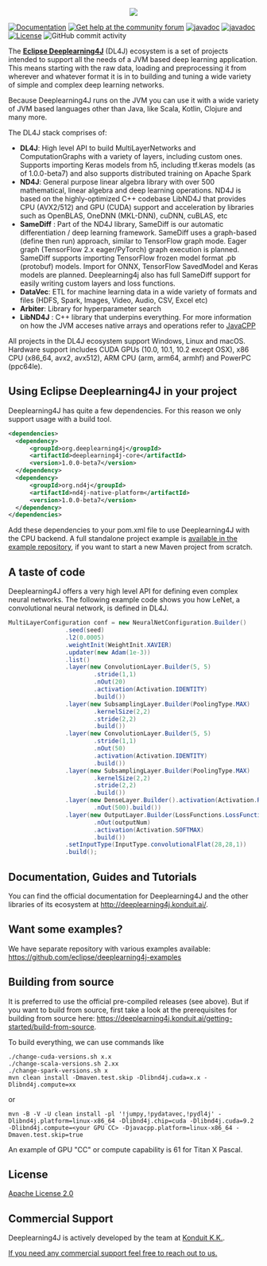 <p align="center">
  <img src="https://www.zeljkoobrenovic.com/tools/tech/images/eclipse_deeplearning4j.png">
</p>

 [![Documentation](https://img.shields.io/badge/user-documentation-blue.svg)](https://deeplearning4j.konduit.ai/)
[![Get help at the community forum](https://img.shields.io/badge/Get%20Help-Community%20Forum-blue)](https://community.konduit.ai/)
[![javadoc](https://javadoc.io/badge2/org.deeplearning4j/deeplearning4j-nn/DL4J%20API%20Doc.svg)](https://javadoc.io/doc/org.deeplearning4j/deeplearning4j-nn)
[![javadoc](https://javadoc.io/badge2/org.nd4j/nd4j-api/ND4J%20API%20Doc.svg)](https://javadoc.io/doc/org.nd4j/nd4j-api)
[![License](https://img.shields.io/github/license/eclipse/deeplearning4j)](LICENSE)
![GitHub commit activity](https://img.shields.io/github/commit-activity/m/konduitai/deeplearning4j)


The **[Eclipse Deeplearning4J](https://deeplearning4j.konduit.ai/)** (DL4J) ecosystem is a set of projects intended to support all the needs of a JVM based deep learning application. This means starting with the raw data, loading and preprocessing it from wherever and whatever format it is in to building and tuning a wide variety of simple and complex deep learning networks. 

Because Deeplearning4J runs on the JVM you can use it with a wide variety of JVM based languages other than Java, like Scala, Kotlin, Clojure and many more. 

The DL4J stack comprises of:
- **DL4J**: High level API to build MultiLayerNetworks and ComputationGraphs with a variety of layers, including custom ones. Supports importing Keras models from h5, including tf.keras models (as of 1.0.0-beta7) and also supports distributed training on Apache Spark
- **ND4J**: General purpose linear algebra library with over 500 mathematical, linear algebra and deep learning operations. ND4J is based on the highly-optimized C++ codebase LibND4J that provides CPU (AVX2/512) and GPU (CUDA) support and acceleration by libraries such as OpenBLAS, OneDNN (MKL-DNN), cuDNN, cuBLAS, etc
- **SameDiff** : Part of the ND4J library, SameDiff is our automatic differentiation / deep learning framework. SameDiff uses a graph-based (define then run) approach, similar to TensorFlow graph mode. Eager graph (TensorFlow 2.x eager/PyTorch) graph execution is planned. SameDiff supports importing TensorFlow frozen model format .pb (protobuf) models. Import for ONNX, TensorFlow SavedModel and Keras models are planned. Deeplearning4j also has full SameDiff support for easily writing custom layers and loss functions.
- **DataVec**: ETL for machine learning data in a wide variety of formats and files (HDFS, Spark, Images, Video, Audio, CSV, Excel etc)
- **Arbiter**: Library for hyperparameter search
- **LibND4J** : C++ library that underpins everything. For more information on how the JVM acceses native arrays and operations refer to [JavaCPP](https://github.com/bytedeco/javacpp)

All projects in the DL4J ecosystem support Windows, Linux and macOS. Hardware support includes CUDA GPUs (10.0, 10.1, 10.2 except OSX), x86 CPU (x86_64, avx2, avx512), ARM CPU (arm, arm64, armhf) and PowerPC (ppc64le).

## Using Eclipse Deeplearning4J in your project

Deeplearning4J has quite a few dependencies. For this reason we only support usage with a build tool.

```xml
<dependencies>
  <dependency>
      <groupId>org.deeplearning4j</groupId>
      <artifactId>deeplearning4j-core</artifactId>
      <version>1.0.0-beta7</version>
  </dependency>
  <dependency>
      <groupId>org.nd4j</groupId>
      <artifactId>nd4j-native-platform</artifactId>
      <version>1.0.0-beta7</version>
  </dependency>
</dependencies>
```

Add these dependencies to your pom.xml file to use Deeplearning4J with the CPU backend. A full standalone project example is [available in the example repository](https://github.com/eclipse/deeplearning4j-examples), if you want to start a new Maven project from scratch.

## A taste of code
Deeplearning4J offers a very high level API for defining even complex neural networks. The following example code shows
you how LeNet, a convolutional neural network, is defined in DL4J.

```java
MultiLayerConfiguration conf = new NeuralNetConfiguration.Builder()
                .seed(seed)
                .l2(0.0005)
                .weightInit(WeightInit.XAVIER)
                .updater(new Adam(1e-3))
                .list()
                .layer(new ConvolutionLayer.Builder(5, 5)
                        .stride(1,1)
                        .nOut(20)
                        .activation(Activation.IDENTITY)
                        .build())
                .layer(new SubsamplingLayer.Builder(PoolingType.MAX)
                        .kernelSize(2,2)
                        .stride(2,2)
                        .build())
                .layer(new ConvolutionLayer.Builder(5, 5)
                        .stride(1,1)
                        .nOut(50)
                        .activation(Activation.IDENTITY)
                        .build())
                .layer(new SubsamplingLayer.Builder(PoolingType.MAX)
                        .kernelSize(2,2)
                        .stride(2,2)
                        .build())
                .layer(new DenseLayer.Builder().activation(Activation.RELU)
                        .nOut(500).build())
                .layer(new OutputLayer.Builder(LossFunctions.LossFunction.NEGATIVELOGLIKELIHOOD)
                        .nOut(outputNum)
                        .activation(Activation.SOFTMAX)
                        .build())
                .setInputType(InputType.convolutionalFlat(28,28,1))
                .build();

```

## Documentation, Guides and Tutorials
You can find the official documentation for Deeplearning4J and the other libraries of its ecosystem at http://deeplearning4j.konduit.ai/.

## Want some examples?
We have separate repository with various examples available: https://github.com/eclipse/deeplearning4j-examples

## Building from source
It is preferred to use the official pre-compiled releases (see above). But if you want to build from source, first take a look at the prerequisites for building from source here: https://deeplearning4j.konduit.ai/getting-started/build-from-source.

To build everything, we can use commands like
```
./change-cuda-versions.sh x.x
./change-scala-versions.sh 2.xx
./change-spark-versions.sh x
mvn clean install -Dmaven.test.skip -Dlibnd4j.cuda=x.x -Dlibnd4j.compute=xx
```
or
```
mvn -B -V -U clean install -pl '!jumpy,!pydatavec,!pydl4j' -Dlibnd4j.platform=linux-x86_64 -Dlibnd4j.chip=cuda -Dlibnd4j.cuda=9.2 -Dlibnd4j.compute=<your GPU CC> -Djavacpp.platform=linux-x86_64 -Dmaven.test.skip=true
```

An example of GPU "CC" or compute capability is 61 for Titan X Pascal.


## License

[Apache License 2.0](LICENSE)


## Commercial Support
Deeplearning4J is actively developed by the team at [Konduit K.K.](http://www.konduit.ai). 

[If you need any commercial support feel free to reach out to us.](https://konduit.ai/konduit-open-source-support/)  
